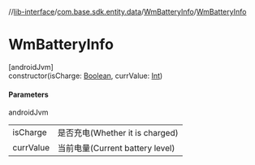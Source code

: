//[lib-interface](../../../index.md)/[com.base.sdk.entity.data](../index.md)/[WmBatteryInfo](index.md)/[WmBatteryInfo](-wm-battery-info.md)

# WmBatteryInfo

[androidJvm]\
constructor(isCharge: [Boolean](https://kotlinlang.org/api/latest/jvm/stdlib/kotlin/-boolean/index.html), currValue: [Int](https://kotlinlang.org/api/latest/jvm/stdlib/kotlin/-int/index.html))

#### Parameters

androidJvm

| | |
|---|---|
| isCharge | 是否充电(Whether it is charged) |
| currValue | 当前电量(Current battery level) |

